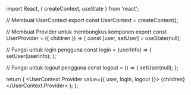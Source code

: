 import React, { createContext, useState } from 'react';

// Membuat UserContext
export const UserContext = createContext();

// Membuat Provider untuk membungkus komponen
export const UserProvider = ({ children }) => {
  const [user, setUser] = useState(null);

  // Fungsi untuk login pengguna
  const login = (userInfo) => {
    setUser(userInfo);
  };

  // Fungsi untuk logout pengguna
  const logout = () => {
    setUser(null);
  };

  return (
    <UserContext.Provider value={{ user, login, logout }}>
      {children}
    </UserContext.Provider>
  );
};
